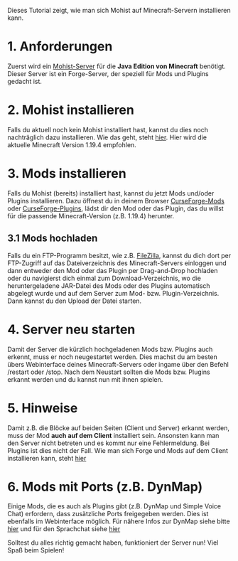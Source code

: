 Dieses Tutorial zeigt, wie man sich Mohist auf Minecraft-Servern installieren kann.

# 1. Anforderungen
Zuerst wird ein [Mohist-Server](https://mohistmc.com) für die <b>Java Edition von Minecraft</b> benötigt. Dieser Server ist ein Forge-Server, der speziell für Mods und Plugins gedacht ist.

# 2. Mohist installieren
Falls du aktuell noch kein Mohist installiert hast, kannst du dies noch nachträglich dazu installieren. Wie das geht, steht [hier](minecraft-server/version-wechseln.md). Hier wird die aktuelle Minecraft Version 1.19.4 empfohlen.

# 3. Mods installieren
Falls du Mohist (bereits) installiert hast, kannst du jetzt Mods und/oder Plugins installieren. Dazu öffnest du in deinem Browser [CurseForge-Mods](https://curseforge.com/minecraft/mc-mods) oder [CurseForge-Plugins](https://curseforge.com/minecraft/bukkit-plugins), lädst dir den Mod oder das Plugin, das du willst für die passende Minecraft-Version (z.B. 1.19.4) herunter.

## 3.1 Mods hochladen
Falls du ein FTP-Programm besitzt, wie z.B. [FileZilla](http://filezilla-project.org/), kannst du dich dort per FTP-Zugriff auf das Dateiverzeichnis des Minecraft-Servers einloggen und dann entweder den Mod oder das Plugin per Drag-and-Drop hochladen oder du navigierst dich einmal zum Download-Verzeichnis, wo die heruntergeladene JAR-Datei des Mods oder des Plugins automatisch abgelegt wurde und auf dem Server zum Mod- bzw. Plugin-Verzeichnis. Dann kannst du den Upload der Datei starten.

# 4. Server neu starten
Damit der Server die kürzlich hochgeladenen Mods bzw. Plugins auch erkennt, muss er noch neugestartet werden. Dies machst du am besten übers Webinterface deines Minecraft-Servers oder ingame über den Befehl /restart oder /stop. Nach dem Neustart sollten die Mods bzw. Plugins erkannt werden und du kannst nun mit ihnen spielen.

# 5. Hinweise
Damit z.B. die Blöcke auf beiden Seiten (Client und Server) erkannt werden, muss der Mod <b>auch auf dem Client</b> installiert sein. Ansonsten kann man den Server nicht betreten und es kommt nur eine Fehlermeldung. Bei Plugins ist dies nicht der Fall. Wie man sich Forge und Mods auf dem Client installieren kann, steht [hier](https://fabricmc.net/wiki/de:tutorial:adding_mods#:~:text=Um%20dem%20Fabric%2DClient%20eine,sie%20in%20diesem%20Ordner%20ab.)

# 6. Mods mit Ports (z.B. DynMap)
Einige Mods, die es auch als Plugins gibt (z.B. DynMap und Simple Voice Chat) erfordern, dass zusätzliche Ports freigegeben werden. Dies ist ebenfalls im Webinterface möglich. Für nähere Infos zur DynMap siehe bitte [hier](minecraft-server/weltkarte.md) und für den Sprachchat siehe [hier](minecraft-server/sprachchat.md)

Solltest du alles richtig gemacht haben, funktioniert der Server nun! Viel Spaß beim Spielen!
